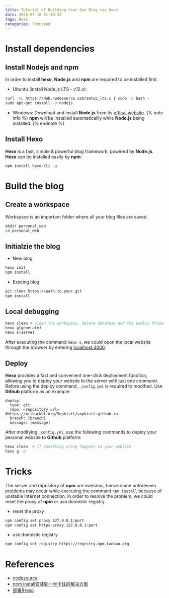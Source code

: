 ```yaml
---
title: Tutorial of Building Your Own Blog via Hexo
date: 2020-07-18 01:16:32
tags: Hexo
categories: Frontend
---
```


# Install dependencies

## Install Nodejs and npm

In order to install **hexo**, **Node.js** and **npm** are required to be installed first. 

- Ubuntu (install Node.js LTS - v12.x): 
```bash
curl -sL https://deb.nodesource.com/setup_lts.x | sudo -E bash -
sudo apt-get install -y nodejs
```

- Windows:
Download and install **Node.js** from its [offical website](https://nodejs.org/zh-cn/).
{% note info %}
**npm** will be installed automaticallly while **Node.js** being installed.
{% endnote %}

## Install Hexo

**Hexo** is a fast, simple & powerful blog framework, powered by **Node.js**. **Hexo** can be installed easily by **npm**:
```bash
npm install hexo-cli -g 
```

# Build the blog

## Create a workspace

Workspace is an important folder where all your blog files are saved.
```bash
mkdir personal_web
cd personal_web
```

## Initialzie the blog

- New blog
```bash
hexo init
npm install
```

- Existing blog
```bash
git clone https://path.to.your.git
npm install
```

## Local debugging
```bash
hexo clean # clean the workspace, delete database and the public folder
hexo g(generate)
hexo s(serve)
```
After executing the command `hexo s`, we could open the local website through the browser by entering [lcoalhost:4000](localhost:4000).

## Deploy

**Hexo** provides a fast and convenient one-click deployment function, allowing you to deploy your website to the server with just one command. Before using the deploy command, `_config.yml` is required to modified. Use **Github** platform as an example:
```
deploy:
  type: git
  repo: <repository url> #https://bitbucket.org/Sophistt/sophistt.github.io
  branch: [branch]
  message: [message]
```

After modifying `_config.yml`, use the following commands to deploy your personal website to **Github** platform:
```bash
hexo clean  # if something wrong happens to your website  
hexo g -d 
```



# Tricks

The server and repository of **npm** are overseas, hence some unforeseen problems may occur while executing the command `npm install` because of unstable Internet connection. In order to resolve the problem, we could reset the proxy of **npm** or use domestic registry.

- reset the proxy
```bash
npm config set proxy 127.0.0.1:port
npm config set https-proxy 127.0.0.1:port
```

- use domestic registry
```bash
npm config set registry https://registry.npm.taobao.org
```

# References

- [nodesource](https://github.com/nodesource/distributions)
- [npm install安装到一半卡住的解决方案](https://juejin.im/post/5d8eeb2de51d4578200cc968)
- [部署|Hexo](https://hexo.io/zh-cn/docs/one-command-deployment.html)





